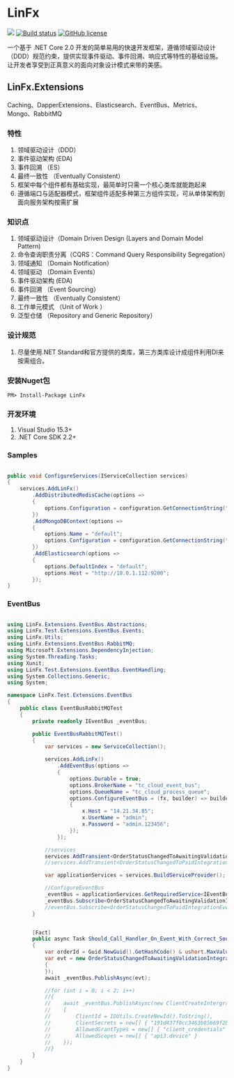 # LinFx 
[![](https://img.shields.io/badge/.NET%20Core-2.0.0-brightgreen.svg?style=flat-square)](https://www.microsoft.com/net/download/core) 
[![Build status](https://ci.appveyor.com/api/projects/status/33srpo7owl1h3y4e?svg=true)](https://ci.appveyor.com/project/rabbitmq/rabbitmq-dotnet-client)
[![GitHub license](https://img.shields.io/badge/license-MIT-brightgreen.svg?style=flat-square)](https://github.com/linfx/LinFx/blob/master/LICENSE)

一个基于 .NET Core 2.0 开发的简单易用的快速开发框架，遵循领域驱动设计（DDD）规范约束，提供实现事件驱动、事件回溯、响应式等特性的基础设施。让开发者享受到正真意义的面向对象设计模式来带的美感。

## LinFx.Extensions

Caching、DapperExtensions、Elasticsearch、EventBus、Metrics、Mongo、RabbitMQ

### 特性

1. 领域驱动设计（DDD）
2. 事件驱动架构 (EDA)
3. 事件回溯 （ES）
4. 最终一致性 （Eventually Consistent）
6. 框架中每个组件都有基础实现，最简单时只需一个核心类库就能跑起来
7. 遵循端口与适配器模式，框架组件适配多种第三方组件实现，可从单体架构到面向服务架构按需扩展

### 知识点

1. 领域驱动设计（Domain Driven Design (Layers and Domain Model Pattern)
2. 命令查询职责分离（CQRS：Command Query Responsibility Segregation）
3. 领域通知 （Domain Notification）
5. 领域驱动 （Domain Events）
6. 事件驱动架构 (EDA)
7. 事件回溯 （Event Sourcing）
8. 最终一致性 （Eventually Consistent）
9. 工作单元模式 （Unit of Work ）
10. 泛型仓储 （Repository and Generic Repository）

### 设计规范

1. 尽量使用.NET Standard和官方提供的类库，第三方类库设计成组件利用DI来按需组合。

### 安装Nuget包

``` doc
PM> Install-Package LinFx
````

### 开发环境

1. Visual Studio 15.3+
2. .NET Core SDK 2.2+

### Samples

``` cs

public void ConfigureServices(IServiceCollection services)
{
    services.AddLinFx()
        .AddDistributedRedisCache(options =>
        {
            options.Configuration = configuration.GetConnectionString("ReidsConnection");
        })
        .AddMongoDBContext(options =>
        {
            options.Name = "default";
            options.Configuration = configuration.GetConnectionString("MongoConnection");
        })
        .AddElasticsearch(options =>
        {
            options.DefaultIndex = "default";
            options.Host = "http://10.0.1.112:9200";
        });
}

``````

### EventBus

``` cs

using LinFx.Extensions.EventBus.Abstractions;
using LinFx.Test.Extensions.EventBus.Events;
using LinFx.Utils;
using LinFx.Extensions.EventBus.RabbitMQ;
using Microsoft.Extensions.DependencyInjection;
using System.Threading.Tasks;
using Xunit;
using LinFx.Test.Extensions.EventBus.EventHandling;
using System.Collections.Generic;
using System;

namespace LinFx.Test.Extensions.EventBus
{
    public class EventBusRabbitMQTest
    {
        private readonly IEventBus _eventBus;

        public EventBusRabbitMQTest()
        {
            var services = new ServiceCollection();

            services.AddLinFx()
                .AddEventBus(options =>
                {
                    options.Durable = true;
                    options.BrokerName = "tc_cloud_event_bus";
                    options.QueueName = "tc_cloud_process_queue";
                    options.ConfigureEventBus = (fx, builder) => builder.UseRabbitMQ(fx, x =>
                    {
                        x.Host = "14.21.34.85";
                        x.UserName = "admin";
                        x.Password = "admin.123456";
                    });
                });

            //services
            services.AddTransient<OrderStatusChangedToAwaitingValidationIntegrationEventHandler>();
            //services.AddTransient<OrderStatusChangedToPaidIntegrationEventHandler>();

            var applicationServices = services.BuildServiceProvider();

            //ConfigureEventBus
            _eventBus = applicationServices.GetRequiredService<IEventBus>();
            _eventBus.Subscribe<OrderStatusChangedToAwaitingValidationIntegrationEvent, OrderStatusChangedToAwaitingValidationIntegrationEventHandler>();
            //eventBus.Subscribe<OrderStatusChangedToPaidIntegrationEvent, OrderStatusChangedToPaidIntegrationEventHandler>();
        }


        [Fact]
        public async Task Should_Call_Handler_On_Event_With_Correct_SourceAsync()
        {
            var orderId = Guid.NewGuid().GetHashCode() & ushort.MaxValue;
            var evt = new OrderStatusChangedToAwaitingValidationIntegrationEvent(orderId, new List<OrderStockItem>
            {
            });
            await _eventBus.PublishAsync(evt);

            //for (int i = 0; i < 2; i++)
            //{
            //    await _eventBus.PublishAsync(new ClientCreateIntergrationEvent
            //    {
            //        ClientId = IDUtils.CreateNewId().ToString(),
            //        ClientSecrets = new[] { "191d437f0cc3463b85669f2b570cdc21" },
            //        AllowedGrantTypes = new[] { "client_credentials" },
            //        AllowedScopes = new[] { "api3.device" }
            //    });
            //}
        }
    }
}

```